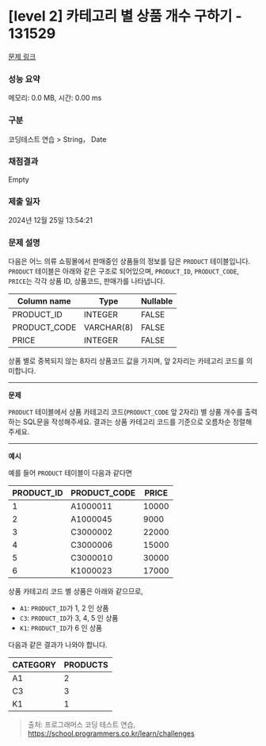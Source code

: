 # \[level 2] 카테고리 별 상품 개수 구하기 - 131529

[문제 링크](https://school.programmers.co.kr/learn/courses/30/lessons/131529)

### 성능 요약

메모리: 0.0 MB, 시간: 0.00 ms

### 구분

코딩테스트 연습 > String， Date

### 채점결과

Empty

### 제출 일자

2024년 12월 25일 13:54:21

### 문제 설명

다음은 어느 의류 쇼핑몰에서 판매중인 상품들의 정보를 담은 `PRODUCT` 테이블입니다. `PRODUCT` 테이블은 아래와 같은 구조로 되어있으며, `PRODUCT_ID`, `PRODUCT_CODE`, `PRICE`는 각각 상품 ID, 상품코드, 판매가를 나타냅니다.

| Column name   | Type       | Nullable |
| ------------- | ---------- | -------- |
| PRODUCT\_ID   | INTEGER    | FALSE    |
| PRODUCT\_CODE | VARCHAR(8) | FALSE    |
| PRICE         | INTEGER    | FALSE    |

상품 별로 중복되지 않는 8자리 상품코드 값을 가지며, 앞 2자리는 카테고리 코드를 의미합니다.

***

**문제**

`PRODUCT` 테이블에서 상품 카테고리 코드(`PRODUCT_CODE` 앞 2자리) 별 상품 개수를 출력하는 SQL문을 작성해주세요. 결과는 상품 카테고리 코드를 기준으로 오름차순 정렬해주세요.

***

**예시**

예를 들어 `PRODUCT` 테이블이 다음과 같다면

| PRODUCT\_ID | PRODUCT\_CODE | PRICE |
| ----------- | ------------- | ----- |
| 1           | A1000011      | 10000 |
| 2           | A1000045      | 9000  |
| 3           | C3000002      | 22000 |
| 4           | C3000006      | 15000 |
| 5           | C3000010      | 30000 |
| 6           | K1000023      | 17000 |

상품 카테고리 코드 별 상품은 아래와 같으므로,

* `A1`: `PRODUCT_ID`가 1, 2 인 상품
* `C3`: `PRODUCT_ID`가 3, 4, 5 인 상품
* `K1`: `PRODUCT_ID`가 6 인 상품

다음과 같은 결과가 나와야 합니다.

| CATEGORY | PRODUCTS |
| -------- | -------- |
| A1       | 2        |
| C3       | 3        |
| K1       | 1        |

> 출처: 프로그래머스 코딩 테스트 연습, https://school.programmers.co.kr/learn/challenges
